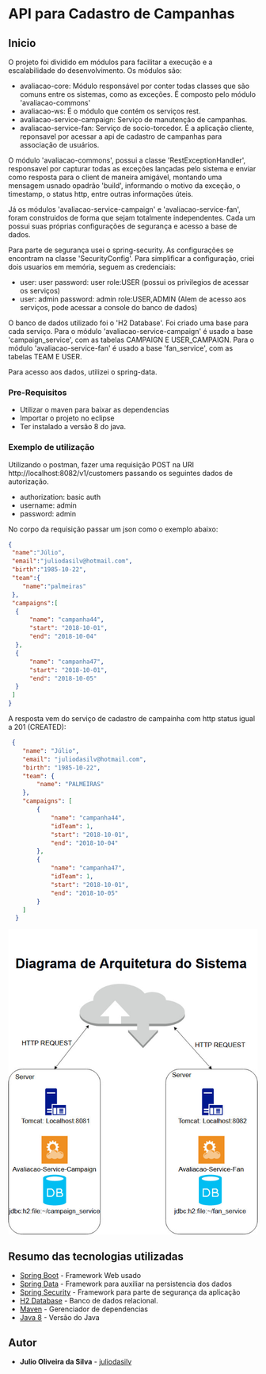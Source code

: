 ﻿# API para Cadastro de Campanhas

## Inicio

O projeto foi dividido em módulos para facilitar a execução e a escalabilidade do desenvolvimento.
Os módulos são:
 - avaliacao-core: Módulo responsável por conter todas classes que são comuns entre os sistemas, como as exceções. É composto pelo módulo 'avaliacao-commons'
 - avaliacao-ws: É o módulo que contém os serviços rest.
  - avaliacao-service-campaign: Serviço de manutenção de campanhas.
  - avaliacao-service-fan: Serviço de socio-torcedor. É a aplicação cliente, reponsavel por acessar a api de cadastro de campanhas para associação de usuários.

O módulo 'avaliacao-commons', possui a classe 'RestExceptionHandler', responsavel por capturar todas as exceções lançadas pelo sistema e enviar como resposta para o client de maneira amigável, montando uma mensagem usnado opadrão 'build', informando o motivo da exceção, o timestamp, o status http, entre outras informações úteis.
  
Já os módulos 'avaliacao-service-campaign' e 'avaliacao-service-fan', foram construidos de forma que sejam totalmente independentes. Cada um possui suas próprias configurações de segurança e acesso a base de dados.

Para parte de segurança usei o spring-security. As configurações se encontram na classe 'SecurityConfig'.
Para simplificar a configuração, criei dois usuarios em memória, seguem as credenciais:
 - user: user password: user role:USER (possui os privilegios de acessar os serviços)
 - user: admin password: admin role:USER,ADMIN (Alem de acesso aos serviços, pode acessar a console do banco de dados)

O banco de dados utilizado foi o 'H2 Database'. Foi criado uma base para cada serviço.
Para o módulo 'avaliacao-service-campaign' é usado a base 'campaign_service', com as tabelas CAMPAIGN E USER_CAMPAIGN.
Para o módulo 'avaliacao-service-fan' é usado a base 'fan_service', com as tabelas TEAM E USER.

Para acesso aos dados, utilizei o spring-data.

### Pre-Requisitos

- Utilizar o maven para baixar as dependencias
- Importar o projeto no eclipse
- Ter instalado a versão 8 do java.

### Exemplo de utilização
Utilizando o postman, fazer uma requisição POST na URI http://localhost:8082/v1/customers
passando os seguintes dados de autorização.
  - authorization: basic auth
  - username: admin
  - password: admin
  
  No corpo da requisição passar um json como o exemplo abaixo:<br/>
  ```json
  {  
   "name":"Júlio",
   "email":"juliodasilv@hotmail.com",
   "birth":"1985-10-22",
   "team":{  
      "name":"palmeiras"
   },
   "campaigns":[  
    {
        "name": "campanha44",
        "start": "2018-10-01",
        "end": "2018-10-04"
    },
    {
        "name": "campanha47",
        "start": "2018-10-01",
        "end": "2018-10-05"
    }
   ]
  }	
  ```
 A resposta vem do serviço de cadastro de campainha com http status igual a 201 (CREATED):
 
```json
 {
    "name": "Júlio",
    "email": "juliodasilv@hotmail.com",
    "birth": "1985-10-22",
    "team": {
        "name": "PALMEIRAS"
    },
    "campaigns": [
        {
            "name": "campanha44",
            "idTeam": 1,
            "start": "2018-10-01",
            "end": "2018-10-04"
        },
        {
            "name": "campanha47",
            "idTeam": 1,
            "start": "2018-10-01",
            "end": "2018-10-05"
        }
    ]
  } 
  ```
  
![alt tag](https://raw.githubusercontent.com/juliodasilv/campaign-service/master/files/architecture_diagram.jpg)

## Resumo das tecnologias utilizadas

* [Spring Boot](https://spring.io/projects/spring-boot) - Framework Web usado
* [Spring Data](https://spring.io/projects/spring-data) - Framework para auxiliar na persistencia dos dados
* [Spring Security](https://spring.io/projects/spring-security) - Framework para parte de segurança da aplicação
* [H2 Database](http://www.h2database.com/html/main.html) - Banco de dados relacional.
* [Maven](https://maven.apache.org/) - Gerenciador de dependencias
* [Java 8](https://www.java.com/pt_BR/download/faq/java8.xml)  - Versão do Java

## Autor

* **Julio Oliveira da Silva** - [juliodasilv](https://github.com/juliodasilv)
